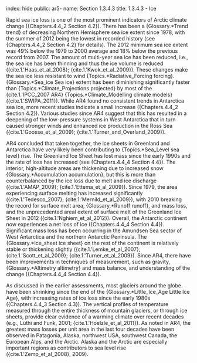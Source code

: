 index: hide
public: ar5-
name: Section 1.3.4.3
title: 1.3.4.3 - Ice

Rapid sea ice loss is one of the most prominent indicators of Arctic climate change ({Chapters.4.4_2 Section 4.2}). There has been a {Glossary.*Trend trend} of decreasing Northern Hemisphere sea ice extent since 1978, with the summer of 2012 being the lowest in recorded history (see {Chapters.4.4_2 Section 4.2} for details). The 2012 minimum sea ice extent was 49% below the 1979 to 2000 average and 18% below the previous record from 2007. The amount of multi-year sea ice has been reduced, i.e., the sea ice has been thinning and thus the ice volume is reduced ({cite.1.'Haas_et_al_2008}; {cite.1.'Kwok_et_al_2009}). These changes make the sea ice less resistant to wind {Topics.*Radiative_Forcing forcing}. {Glossary.*Sea_ice Sea ice} extent has been diminishing significantly faster than {Topics.*Climate_Projections projected} by most of the {cite.1.'IPCC_2007 AR4} {Topics.*Climate_Modelling climate models} ({cite.1.'SWIPA_2011}). While AR4 found no consistent trends in Antarctica sea ice, more recent studies indicate a small increase ({Chapters.4.4_2 Section 4.2}). Various studies since AR4 suggest that this has resulted in a deepening of the low-pressure systems in West Antarctica that in turn caused stronger winds and enhanced ice production in the Ross Sea ({cite.1.'Goosse_et_al_2009}; {cite.1.'Turner_and_Overland_2009}).

AR4 concluded that taken together, the ice sheets in Greenland and Antarctica have very likely been contributing to {Topics.*Sea_Level sea level} rise. The Greenland Ice Sheet has lost mass since the early 1990s and the rate of loss has increased (see {Chapters.4.4_4 Section 4.4}). The interior, high-altitude areas are thickening due to increased snow {Glossary.*Accumulation accumulation}, but this is more than counterbalanced by the ice loss due to melt and ice discharge ({cite.1.'AMAP_2009}; {cite.1.'Ettema_et_al_2009}). Since 1979, the area experiencing surface melting has increased significantly ({cite.1.'Tedesco_2007}; {cite.1.'Mernild_et_al_2009}), with 2010 breaking the record for surface melt area, {Glossary.*Runoff runoff}, and mass loss, and the unprecedented areal extent of surface melt of the Greenland Ice Sheet in 2012 ({cite.1.'Nghiem_et_al_2012}). Overall, the Antarctic continent now experiences a net loss of ice ({Chapters.4.4_4 Section 4.4}). Significant mass loss has been occurring in the Amundsen Sea sector of West Antarctica and the northern Antarctic Peninsula. The {Glossary.*Ice_sheet ice sheet} on the rest of the continent is relatively stable or thickening slightly ({cite.1.'Lemke_et_al_2007}; {cite.1.'Scott_et_al_2009}; {cite.1.'Turner_et_al_2009}). Since AR4, there have been improvements in techniques of measurement, such as gravity, {Glossary.*Altimetry altimetry} and mass balance, and understanding of the change ({Chapters.4.4_4 Section 4.4}).

As discussed in the earlier assessments, most glaciers around the globe have been shrinking since the end of the {Glossary.*Little_Ice_Age Little Ice Age}, with increasing rates of ice loss since the early 1980s ({Chapters.4.4_3 Section 4.3}). The vertical profiles of temperature measured through the entire thickness of mountain glaciers, or through ice sheets, provide clear evidence of a warming climate over recent decades (e.g., Lüthi and Funk, 2001; {cite.1.'Hoelzle_et_al_2011}). As noted in AR4, the greatest mass losses per unit area in the last four decades have been observed in Patagonia, Alaska, northwest USA, southwest Canada, the European Alps, and the Arctic. Alaska and the Arctic are especially important regions as contributors to sea level rise ({cite.1.'Zemp_et_al_2008}, 2009).
